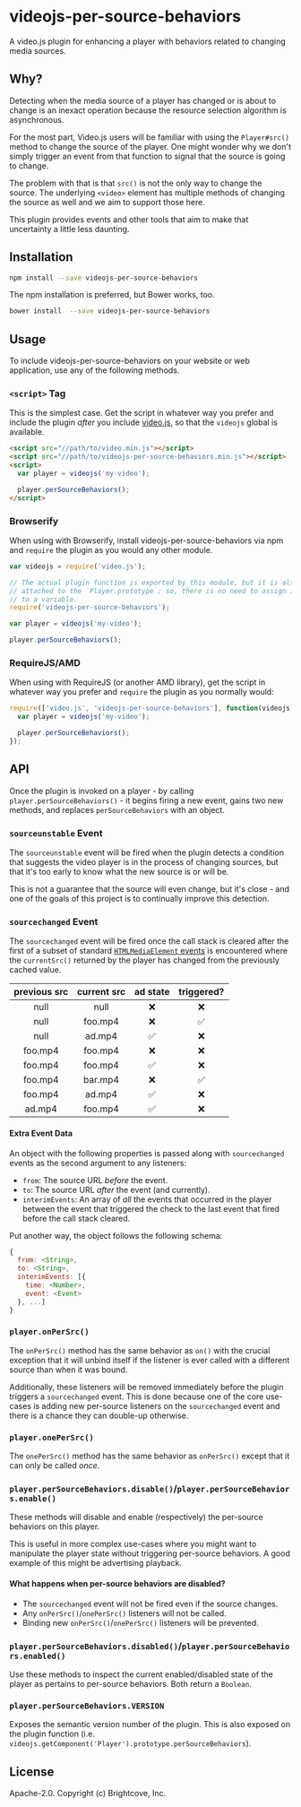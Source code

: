# videojs-per-source-behaviors

A video.js plugin for enhancing a player with behaviors related to changing media sources.

## Why?

Detecting when the media source of a player has changed or is about to change is an inexact operation because the resource selection algorithm is asynchronous.

For the most part, Video.js users will be familiar with using the `Player#src()` method to change the source of the player. One might wonder why we don't simply trigger an event from that function to signal that the source is going to change.

The problem with that is that `src()` is not the only way to change the source. The underlying `<video>` element has multiple methods of changing the source as well and we aim to support those here.

This plugin provides events and other tools that aim to make that uncertainty a little less daunting.

## Installation

```sh
npm install --save videojs-per-source-behaviors
```

The npm installation is preferred, but Bower works, too.

```sh
bower install  --save videojs-per-source-behaviors
```

## Usage

To include videojs-per-source-behaviors on your website or web application, use any of the following methods.

### `<script>` Tag

This is the simplest case. Get the script in whatever way you prefer and include the plugin _after_ you include [video.js][videojs], so that the `videojs` global is available.

```html
<script src="//path/to/video.min.js"></script>
<script src="//path/to/videojs-per-source-behaviors.min.js"></script>
<script>
  var player = videojs('my-video');

  player.perSourceBehaviors();
</script>
```

### Browserify

When using with Browserify, install videojs-per-source-behaviors via npm and `require` the plugin as you would any other module.

```js
var videojs = require('video.js');

// The actual plugin function is exported by this module, but it is also
// attached to the `Player.prototype`; so, there is no need to assign it
// to a variable.
require('videojs-per-source-behaviors');

var player = videojs('my-video');

player.perSourceBehaviors();
```

### RequireJS/AMD

When using with RequireJS (or another AMD library), get the script in whatever way you prefer and `require` the plugin as you normally would:

```js
require(['video.js', 'videojs-per-source-behaviors'], function(videojs) {
  var player = videojs('my-video');

  player.perSourceBehaviors();
});
```

## API

Once the plugin is invoked on a player - by calling `player.perSourceBehaviors()` - it begins firing a new event, gains two new methods, and replaces `perSourceBehaviors` with an object.

### `sourceunstable` Event

The `sourceunstable` event will be fired when the plugin detects a condition that suggests the video player is in the process of changing sources, but that it's too early to know what the new source is or will be.

This is not a guarantee that the source will even change, but it's close - and one of the goals of this project is to continually improve this detection.

### `sourcechanged` Event

The `sourcechanged` event will be fired once the call stack is cleared after the first of a subset of standard [`HTMLMediaElement` events][standard-events] is encountered where the `currentSrc()` returned by the player has changed from the previously cached value.

| previous src | current src | ad state | triggered? |
|:------------:|:-----------:|:--------:|:----------:|
| null | null | :x: | :x: |
| null | foo.mp4 | :x: | :white_check_mark: |
| null | ad.mp4 | :white_check_mark: | :x: |
| foo.mp4 | foo.mp4 | :x: | :x: |
| foo.mp4 | foo.mp4 | :white_check_mark: | :x: |
| foo.mp4 | bar.mp4 | :x: | :white_check_mark: |
| foo.mp4 | ad.mp4 | :white_check_mark: | :x: |
| ad.mp4 | foo.mp4 | :white_check_mark: | :x: |

#### Extra Event Data

An object with the following properties is passed along with `sourcechanged` events as the second argument to any listeners:

- `from`: The source URL _before_ the event.
- `to`: The source URL _after_ the event (and currently).
- `interimEvents`: An array of _all_ the events that occurred in the player between the event that triggered the check to the last event that fired before the call stack cleared. 

Put another way, the object follows the following schema:

```js
{
  from: <String>,
  to: <String>,
  interimEvents: [{
    time: <Number>,
    event: <Event>
  }, ...]
}
```

### `player.onPerSrc()`

The `onPerSrc()` method has the same behavior as `on()` with the crucial exception that it will unbind itself if the listener is ever called with a different source than when it was bound.

Additionally, these listeners will be removed immediately before the plugin triggers a `sourcechanged` event. This is done because one of the core use-cases is adding new per-source listeners on the `sourcechanged` event and there is a chance they can double-up otherwise.

### `player.onePerSrc()`

The `onePerSrc()` method has the same behavior as `onPerSrc()` except that it can only be called _once_.

### `player.perSourceBehaviors.disable()`/`player.perSourceBehaviors.enable()`

These methods will disable and enable (respectively) the per-source behaviors on this player.

This is useful in more complex use-cases where you might want to manipulate the player state without triggering per-source behaviors. A good example of this might be advertising playback.

#### What happens when per-source behaviors are disabled?

- The `sourcechanged` event will not be fired even if the source changes.
- Any `onPerSrc()`/`onePerSrc()` listeners will not be called.
- Binding new `onPerSrc()`/`onePerSrc()` listeners will be prevented.

### `player.perSourceBehaviors.disabled()`/`player.perSourceBehaviors.enabled()`

Use these methods to inspect the current enabled/disabled state of the player as pertains to per-source behaviors. Both return a `Boolean`.

### `player.perSourceBehaviors.VERSION`

Exposes the semantic version number of the plugin. This is also exposed on the plugin function (i.e. `videojs.getComponent('Player').prototype.perSourceBehaviors`).

## License

Apache-2.0. Copyright (c) Brightcove, Inc.


[standard-events]: https://www.w3.org/TR/html5/embedded-content-0.html#mediaevents
[videojs]: http://videojs.com/
